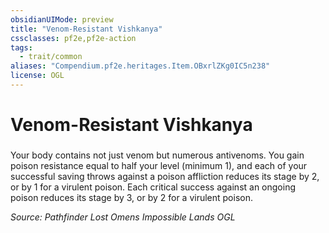 ```yaml
---
obsidianUIMode: preview
title: "Venom-Resistant Vishkanya"
cssclasses: pf2e,pf2e-action
tags:
  - trait/common
aliases: "Compendium.pf2e.heritages.Item.OBxrlZKg0IC5n238"
license: OGL
---
```

# Venom-Resistant Vishkanya

### 






Your body contains not just venom but numerous antivenoms. You gain poison resistance equal to half your level (minimum 1), and each of your successful saving throws against a poison affliction reduces its stage by 2, or by 1 for a virulent poison. Each critical success against an ongoing poison reduces its stage by 3, or by 2 for a virulent poison.

*Source: Pathfinder Lost Omens Impossible Lands*
*OGL*